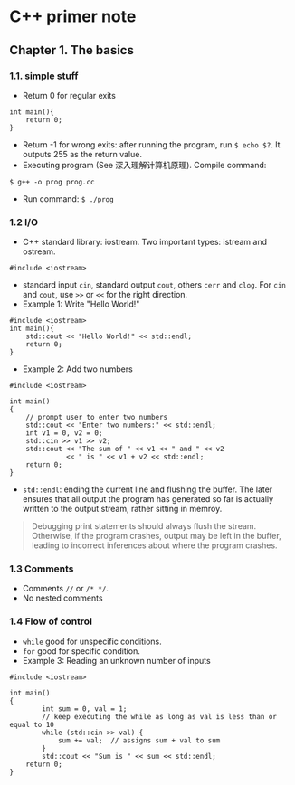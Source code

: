 # C++ primer note
## Chapter 1. The basics
### 1.1. simple stuff
- Return 0 for regular exits
```
int main(){
  	return 0;
}
```
- Return -1 for wrong exits: after running the program, run
`$ echo $?`.
It outputs 255 as the return value. 
- Executing program (See 深入理解计算机原理). Compile command:
```
$ g++ -o prog prog.cc
```
- Run command: ```$ ./prog```

### 1.2 I/O
- C++ standard library: iostream. Two important types: istream and ostream. 
```
#include <iostream>
```
- standard input `cin`, standard output `cout`, others `cerr` and `clog`. For `cin` and `cout`, use `>>` or `<<` for the right direction.
- Example 1: Write "Hello World!"
```
#include <iostream>
int main(){
  	std::cout << "Hello World!" << std::endl;
  	return 0;
}
```
- Example 2: Add two numbers
```
#include <iostream>

int main()
{
	// prompt user to enter two numbers
	std::cout << "Enter two numbers:" << std::endl; 
	int v1 = 0, v2 = 0;
	std::cin >> v1 >> v2;   
	std::cout << "The sum of " << v1 << " and " << v2
	          << " is " << v1 + v2 << std::endl;
	return 0;
}
```
- `std::endl`: ending the current line and flushing the buffer. The later ensures that all output the program has generated so far is actually written to the output stream, rather sitting in memroy. 

>Debugging print statements should always flush the stream. Otherwise, if the program crashes, output may be left in the buffer, leading to incorrect inferences about where the program crashes.

### 1.3 Comments
- Comments `//` or `/* */`.
- No nested comments

### 1.4 Flow of control
- `while` good for unspecific conditions.
- `for` good for specific condition.
- Example 3: Reading an unknown number of inputs
```
#include <iostream>

int main()
{
    	int sum = 0, val = 1;
    	// keep executing the while as long as val is less than or equal to 10
    	while (std::cin >> val) {
        	sum += val;  // assigns sum + val to sum
    	}
    	std::cout << "Sum is " << sum << std::endl;
	return 0;
}
```





